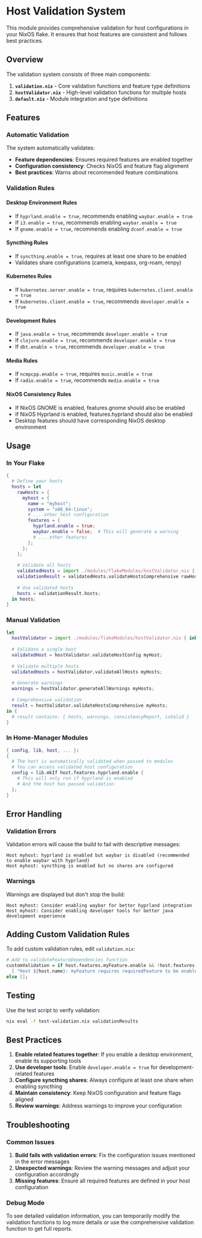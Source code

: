 # Host Validation System

This module provides comprehensive validation for host configurations in your NixOS flake. It ensures that host features are consistent and follows best practices.

## Overview

The validation system consists of three main components:

1. **`validation.nix`** - Core validation functions and feature type definitions
2. **`hostValidator.nix`** - High-level validation functions for multiple hosts
3. **`default.nix`** - Module integration and type definitions

## Features

### Automatic Validation

The system automatically validates:
- **Feature dependencies**: Ensures required features are enabled together
- **Configuration consistency**: Checks NixOS and feature flag alignment
- **Best practices**: Warns about recommended feature combinations

### Validation Rules

#### Desktop Environment Rules
- If `hyprland.enable = true`, recommends enabling `waybar.enable = true`
- If `i3.enable = true`, recommends enabling `waybar.enable = true`
- If `gnome.enable = true`, recommends enabling `dconf.enable = true`

#### Syncthing Rules
- If `syncthing.enable = true`, requires at least one share to be enabled
- Validates share configurations (camera, keepass, org-roam, renpy)

#### Kubernetes Rules
- If `kubernetes.server.enable = true`, requires `kubernetes.client.enable = true`
- If `kubernetes.client.enable = true`, recommends `developer.enable = true`

#### Development Rules
- If `java.enable = true`, recommends `developer.enable = true`
- If `clojure.enable = true`, recommends `developer.enable = true`
- If `dbt.enable = true`, recommends `developer.enable = true`

#### Media Rules
- If `ncmpcpp.enable = true`, requires `music.enable = true`
- If `radio.enable = true`, recommends `media.enable = true`

#### NixOS Consistency Rules
- If NixOS GNOME is enabled, features.gnome should also be enabled
- If NixOS Hyprland is enabled, features.hyprland should also be enabled
- Desktop features should have corresponding NixOS desktop environment

## Usage

### In Your Flake

```nix
{
  # Define your hosts
  hosts = let
    rawHosts = {
      myhost = {
        name = "myhost";
        system = "x86_64-linux";
        # ... other host configuration
        features = {
          hyprland.enable = true;
          waybar.enable = false;  # This will generate a warning
          # ... other features
        };
      };
    };
    
    # Validate all hosts
    validatedHosts = import ./modules/flakeModules/hostValidator.nix { inherit lib; };
    validationResult = validatedHosts.validateHostsComprehensive rawHosts;
    
    # Use validated hosts
    hosts = validationResult.hosts;
  in hosts;
}
```

### Manual Validation

```nix
let
  hostValidator = import ./modules/flakeModules/hostValidator.nix { inherit lib; };
  
  # Validate a single host
  validatedHost = hostValidator.validateHostConfig myHost;
  
  # Validate multiple hosts
  validatedHosts = hostValidator.validateAllHosts myHosts;
  
  # Generate warnings
  warnings = hostValidator.generateAllWarnings myHosts;
  
  # Comprehensive validation
  result = hostValidator.validateHostsComprehensive myHosts;
in {
  # result contains: { hosts, warnings, consistencyReport, isValid }
}
```

### In Home-Manager Modules

```nix
{ config, lib, host, ... }:
{
  # The host is automatically validated when passed to modules
  # You can access validated host configuration
  config = lib.mkIf host.features.hyprland.enable {
    # This will only run if hyprland is enabled
    # And the host has passed validation
  };
}
```

## Error Handling

### Validation Errors
Validation errors will cause the build to fail with descriptive messages:

```
Host myhost: hyprland is enabled but waybar is disabled (recommended to enable waybar with hyprland)
Host myhost: syncthing is enabled but no shares are configured
```

### Warnings
Warnings are displayed but don't stop the build:

```
Host myhost: Consider enabling waybar for better hyprland integration
Host myhost: Consider enabling developer tools for better java development experience
```

## Adding Custom Validation Rules

To add custom validation rules, edit `validation.nix`:

```nix
# Add to validateFeatureDependencies function
customValidation = if host.features.myFeature.enable && !host.features.requiredFeature.enable then
  [ "Host ${host.name}: myFeature requires requiredFeature to be enabled" ]
else [];
```

## Testing

Use the test script to verify validation:

```bash
nix eval -f test-validation.nix validationResults
```

## Best Practices

1. **Enable related features together**: If you enable a desktop environment, enable its supporting tools
2. **Use developer tools**: Enable `developer.enable = true` for development-related features
3. **Configure syncthing shares**: Always configure at least one share when enabling syncthing
4. **Maintain consistency**: Keep NixOS configuration and feature flags aligned
5. **Review warnings**: Address warnings to improve your configuration

## Troubleshooting

### Common Issues

1. **Build fails with validation errors**: Fix the configuration issues mentioned in the error messages
2. **Unexpected warnings**: Review the warning messages and adjust your configuration accordingly
3. **Missing features**: Ensure all required features are defined in your host configuration

### Debug Mode

To see detailed validation information, you can temporarily modify the validation functions to log more details or use the comprehensive validation function to get full reports.
